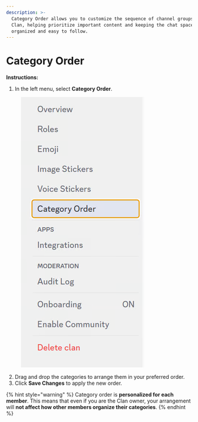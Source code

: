 ```yaml
---
description: >-
  Category Order allows you to customize the sequence of channel groups in your
  Clan, helping prioritize important content and keeping the chat space
  organized and easy to follow.
---
```


# Category Order

**Instructions:**

1. In the left menu, select **Category Order**.

<figure><img src="../../../../.gitbook/assets/image (128).png" alt=""><figcaption></figcaption></figure>

2. Drag and drop the categories to arrange them in your preferred order.
3. Click **Save Changes** to apply the new order.

{% hint style="warning" %}
Category order is **personalized for each member**. This means that even if you are the Clan owner, your arrangement will **not affect how other members organize their categories**.
{% endhint %}
